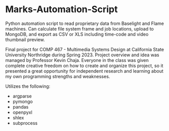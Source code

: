 # Marks-Automation-Script
Python automation script to read proprietary data from Baselight and Flame machines. Can calculate file system frame and job locations, upload to MongoDB, and export as CSV or XLS including time-code and video thumbnail preview.

Final project for COMP 467 - Multimedia Systems Design at California State University Northridge during Spring 2023. Project overview and idea was managed by Professor Kevin Chaja. Everyone in the class was given complete creative freedom on how to create and organize this project, so it presented a great opportunity for independent research and learning about my own programming strengths and weaknesses.

Utilizes the following:
- argparse
- pymongo
- pandas
- openpyxl
- shlex
- subprocess
